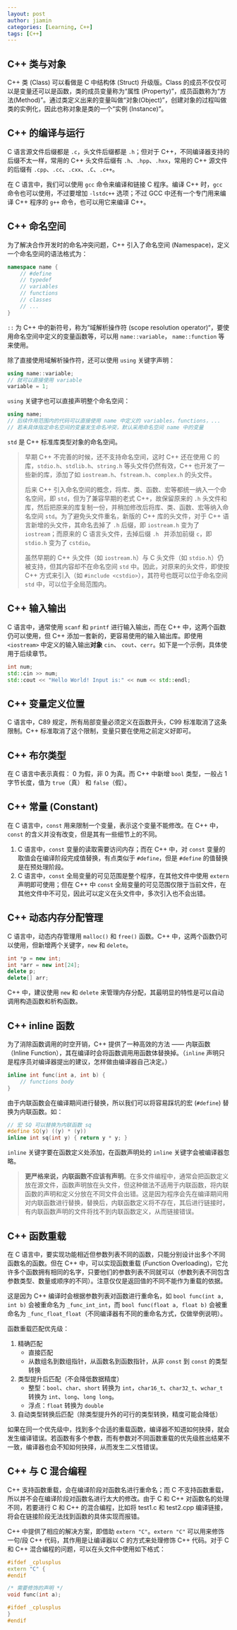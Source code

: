 ```yaml
---
layout: post
author: jiamin
categories: [Learning, C++]
tags: [C++]
---
```


## C++ 类与对象

C++ 类 (Class) 可以看做是 C 中结构体 (Struct) 升级版。Class 的成员不仅仅可以是变量还可以是函数，类的成员变量称为“属性 (Property)”，成员函数称为“方法(Method)”。通过类定义出来的变量叫做“对象(Object)”，创建对象的过程叫做类的实例化，因此也称对象是类的一个“实例 (Instance)”。

## C++ 的编译与运行

C 语言源文件后缀都是 `.c`，头文件后缀都是 `.h`；但对于 C++，不同编译器支持的后缀不太一样，常用的 C++ 头文件后缀有 `.h`、`.hpp`、`.hxx`，常用的 C++ 源文件的后缀有 `.cpp`、`.cc`、`.cxx`、`.C`、`.c++`。

在 C 语言中，我们可以使用 `gcc` 命令来编译和链接 C 程序。编译 C++ 时，`gcc` 命令也可以使用，不过要增加 `-lstdc++` 选项；不过 GCC 中还有一个专门用来编译 C++ 程序的 `g++` 命令，也可以用它来编译 C++。

## C++ 命名空间

为了解决合作开发时的命名冲突问题，C++ 引入了命名空间 (Namespace)，定义一个命名空间的语法格式为：

```cpp
namespace name {
    // #define
    // typedef
    // variables
    // functions
    // classes
    // ...
}
```

`::` 为 C++ 中的新符号，称为”域解析操作符 (scope resolution operator)“，要使用命名空间中定义的变量函数等，可以用 `name::variable`， `name::function` 等来使用。

除了直接使用域解析操作符，还可以使用 `using` 关键字声明：

```cpp
using name::variable;
// 就可以直接使用 variable
variable = 1;
```

`using` 关键字也可以直接声明整个命名空间：

```cpp
using name; 
// 后续作用范围内的代码可以直接使用 name 中定义的 variables，functions，...
// 若未具体指定命名空间的变量发生命名冲突，默认采用命名空间 name 中的变量
```

`std` 是 C++ 标准库类型对象的命名空间。

> 早期 C++ 不完善的时候，还不支持命名空间，这时 C++ 还在使用 C 的库，`stdio.h`、`stdlib.h`、`string.h` 等头文件仍然有效，C++ 也开发了一些新的库，添加了如 `iostream.h`、`fstream.h`、`complex.h` 的头文件。
>
> 后来 C++ 引入命名空间的概念，将库、类、函数、宏等都统一纳入一个命名空间，即 `std`，但为了兼容早期的老式 C++，故保留原来的 `.h` 头文件和库，然后把原来的库复制一份，并稍加修改后将库、类、函数、宏等纳入命名空间 `std`。为了避免头文件重名，新版的 C++ 库的头文件，对于 C++ 语言新增的头文件，其命名去掉了 `.h` 后缀，即 `iostream.h` 变为了 `iostream`；而原来的 C 语言头文件，去掉后缀 `.h ` 并添加前缀 `c`，即 `stdio.h` 变为了 `cstdio`。
>
> 虽然早期的 C++ 头文件（如 `iostream.h`）与 C 头文件（如 `stdio.h`）仍被支持，但其内容却不在命名空间 `std` 中。因此，对原来的头文件，即使按 C++ 方式来引入（如 `#include <cstdio>`），其符号也既可以位于命名空间 `std` 中，可以位于全局范围内。

## C++ 输入输出

C 语言中，通常使用 `scanf` 和 `printf` 进行输入输出，而在 C++ 中，这两个函数仍可以使用，但 C++ 添加一套新的，更容易使用的输入输出库。即使用 `<iostream>` 中定义的输入输出**对象** `cin`、 `cout`、`cerr`。如下是一个示例，具体使用于后续章节。

```cpp
int num;
std::cin >> num;
std::cout << "Hello World! Input is:" << num << std::endl;
```

## C++ 变量定义位置

C 语言中，C89 规定，所有局部变量必须定义在函数开头，C99 标准取消了这条限制。C++ 标准取消了这个限制，变量只要在使用之前定义好即可。

## C++ 布尔类型

在 C 语言中表示真假： 0 为假，非 0 为真。而 C++ 中新增 `bool` 类型，一般占 1 字节长度，值为 `true`（真） 和 `false`（假）。

## C++ 常量 (Constant)

在 C 语言中，`const` 用来限制一个变量，表示这个变量不能修改。在 C++ 中，`const` 的含义并没有改变，但是其有一些细节上的不同。

1. C 语言中，`const` 变量的读取需要访问内存；而在 C++ 中，对 `const` 变量的取值会在编译阶段完成值替换，有点类似于 `#define`，但是 `#define` 的值替换是在预处理阶段。
2. C 语言中，`const` 全局变量的可见范围是整个程序，在其他文件中使用 `extern` 声明即可使用；但在 C++ 中 `const` 全局变量的可见范围仅限于当前文件，在其他文件中不可见，因此可以定义在头文件中，多次引入也不会出错。

## C++ 动态内存分配管理

C 语言中，动态内存管理用 `malloc()` 和 `free()` 函数。C++ 中，这两个函数仍可以使用，但新增两个关键字，`new` 和 `delete`。

```cpp
int *p = new int;
int *arr = new int[24];
delete p;
delete[] arr;
```

C++ 中，建议使用 `new` 和 `delete` 来管理内存分配，其最明显的特性是可以自动调用构造函数和析构函数。

## C++ inline 函数

为了消除函数调用的时空开销，C++ 提供了一种高效的方法 —— 内联函数（Inline Function），其在编译时会将函数调用用函数体替换掉。（`inline` 声明只是程序员对编译器提出的建议，怎样做由编译器自己决定。）

```cpp
inline int func(int a, int b) {
    // functions body
}
```

由于内联函数会在编译期间进行替换，所以我们可以将容易踩坑的宏 (`#define`) 替换为内联函数。如：

```cpp
// 宏 SQ 可以替换为内联函数 sq
#define SQ(y) ((y) * (y))
inline int sq(int y) { return y * y; }
```

`inline` 关键字要在函数定义处添加，在函数声明处的 `inline` 关键字会被编译器忽略。

> **更严格来说，内联函数不应该有声明**。在多文件编程中，通常会把函数定义放在源文件，函数声明放在头文件，但这种做法不适用于内联函数，将内联函数的声明和定义分放在不同文件会出错。这是因为程序会先在编译期间用对内联函数进行替换，替换后，内联函数定义将不存在，其后进行链接时，有内联函数声明的文件将找不到内联函数定义，从而链接错误。

## C++ 函数重载

在 C 语言中，要实现功能相近但参数列表不同的函数，只能分别设计出多个不同函数名的函数。但在 C++ 中，可以实现函数重载 (Function Overloading)，它允许多个函数拥有相同的名字，只要他们的参数列表不同就可以（参数列表不同包含参数类型、数量或顺序的不同）。注意仅仅是返回值的不同不能作为重载的依据。

这是因为 C++ 编译时会根据参数列表对函数进行重命名，如 `bool func(int a, int b)` 会被重命名为 `_func_int_int`，而 `bool func(float a, float b)` 会被重命名为 `_func_float_float`（不同编译器有不同的重命名方式，仅做举例说明）。

函数重载匹配优先级：

1. 精确匹配
   * 直接匹配
   * 从数组名到数组指针，从函数名到函数指针，从非 `const` 到 `const` 的类型转换
2. 类型提升后匹配（不会降低数据精度）
   * 整型：`bool`、`char`、`short` 转换为 `int`，`char16_t`、`char32_t`、`wchar_t` 转换为 `int`、`long`、`long long`。
   * 浮点：`float` 转换为 `double`
3. 自动类型转换后匹配（除类型提升外的可行的类型转换，精度可能会降低）

如果在同一个优先级中，找到多个合适的重载函数，编译器不知道如何抉择，就会发生编译错误。若函数有多个参数，而有参数对不同函数重载的优先级胜出结果不一致，编译器也会不知如何抉择，从而发生二义性错误。

## C++ 与 C 混合编程

C++ 支持函数重载，会在编译阶段对函数名进行重命名；而 C 不支持函数重载，所以并不会在编译阶段对函数名进行太大的修改。由于 C 和 C++ 对函数名的处理不同，若要进行 C 和 C++ 的混合编程，比如将 test1.c 和 test2.cpp 编译链接，将会在链接阶段无法找到函数的具体实现而报错。

C++ 中提供了相应的解决方案，即借助 `extern "C"`。`extern "C"` 可以用来修饰一句/段 C++ 代码，其作用是让编译器以 C 的方式来处理修饰 C++ 代码。对于 C 和 C++ 混合编程的问题，可以在头文件中使用如下格式：

```cpp
#ifdef _cplusplus
extern "C" {
#endif

/* 需要修饰的声明 */
void func(int a);

#ifdef _cplusplus
}
#endif
```